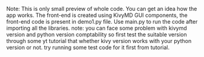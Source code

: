 Note: This is only small preview of whole code. You can get an idea how the app works.
The front-end is created using KivyMD GUI components, the front-end code is present in demo1.py file.
Use main.py to run the code after importing all the libraries.
note: you can face some problem with kivymd version and python version comptability so first test the suitable version through some yt tutorial that whether kivy version works with your python version or not. try running some test code for it first from tutorial.
